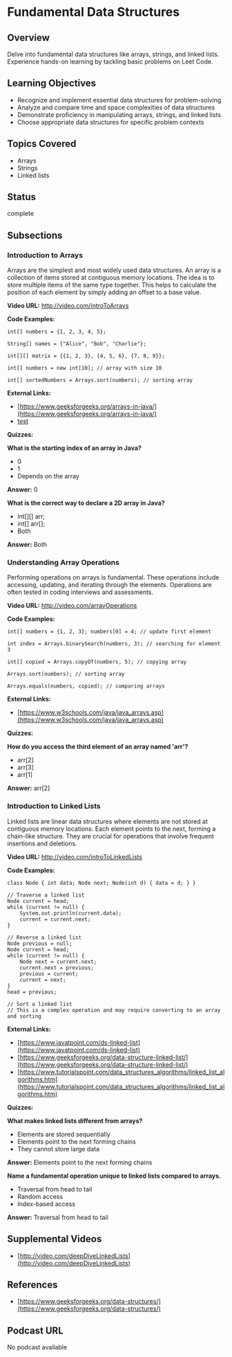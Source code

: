 # Fundamental Data Structures

## Overview

Delve into fundamental data structures like arrays, strings, and linked lists. Experience hands-on learning by tackling basic problems on Leet Code.

## Learning Objectives

- Recognize and implement essential data structures for problem-solving
- Analyze and compare time and space complexities of data structures
- Demonstrate proficiency in manipulating arrays, strings, and linked lists
- Choose appropriate data structures for specific problem contexts

## Topics Covered

- Arrays
- Strings
- Linked lists

## Status

complete

## Subsections

### Introduction to Arrays

Arrays are the simplest and most widely used data structures. An array is a collection of items stored at contiguous memory locations. The idea is to store multiple items of the same type together. This helps to calculate the position of each element by simply adding an offset to a base value.

**Video URL:** http://video.com/introToArrays

**Code Examples:**

```
int[] numbers = {1, 2, 3, 4, 5};
```

```
String[] names = {"Alice", "Bob", "Charlie"};
```

```
int[][] matrix = {{1, 2, 3}, {4, 5, 6}, {7, 8, 9}};
```

```
int[] numbers = new int[10]; // array with size 10
```

```
int[] sortedNumbers = Arrays.sort(numbers); // sorting array
```

**External Links:**

- [https://www.geeksforgeeks.org/arrays-in-java/](https://www.geeksforgeeks.org/arrays-in-java/)
- [test](test)

**Quizzes:**

**What is the starting index of an array in Java?**

- 0
- 1
- Depends on the array

**Answer:** 0

**What is the correct way to declare a 2D array in Java?**

- int[][] arr;
- int[] arr[];
- Both

**Answer:** Both

### Understanding Array Operations

Performing operations on arrays is fundamental. These operations include accessing, updating, and iterating through the elements. Operations are often tested in coding interviews and assessments.

**Video URL:** http://video.com/arrayOperations

**Code Examples:**

```
int[] numbers = {1, 2, 3}; numbers[0] = 4; // update first element
```

```
int index = Arrays.binarySearch(numbers, 3); // searching for element 3
```

```
int[] copied = Arrays.copyOf(numbers, 5); // copying array
```

```
Arrays.sort(numbers); // sorting array
```

```
Arrays.equals(numbers, copied); // comparing arrays
```

**External Links:**

- [https://www.w3schools.com/java/java_arrays.asp](https://www.w3schools.com/java/java_arrays.asp)

**Quizzes:**

**How do you access the third element of an array named 'arr'?**

- arr[2]
- arr[3]
- arr[1]

**Answer:** arr[2]

### Introduction to Linked Lists

Linked lists are linear data structures where elements are not stored at contiguous memory locations. Each element points to the next, forming a chain-like structure. They are crucial for operations that involve frequent insertions and deletions.

**Video URL:** http://video.com/introToLinkedLists

**Code Examples:**

```
class Node { int data; Node next; Node(int d) { data = d; } }
```

```
// Traverse a linked list
Node current = head;
while (current != null) {
    System.out.println(current.data);
    current = current.next;
}
```

```
// Reverse a linked list
Node previous = null;
Node current = head;
while (current != null) {
    Node next = current.next;
    current.next = previous;
    previous = current;
    current = next;
}
head = previous;
```

```
// Sort a linked list
// This is a complex operation and may require converting to an array and sorting
```

**External Links:**

- [https://www.javatpoint.com/ds-linked-list](https://www.javatpoint.com/ds-linked-list)
- [https://www.geeksforgeeks.org/data-structure-linked-list/](https://www.geeksforgeeks.org/data-structure-linked-list/)
- [https://www.tutorialspoint.com/data_structures_algorithms/linked_list_algorithms.htm](https://www.tutorialspoint.com/data_structures_algorithms/linked_list_algorithms.htm)

**Quizzes:**

**What makes linked lists different from arrays?**

- Elements are stored sequentially
- Elements point to the next forming chains
- They cannot store large data

**Answer:** Elements point to the next forming chains

**Name a fundamental operation unique to linked lists compared to arrays.**

- Traversal from head to tail
- Random access
- Index-based access

**Answer:** Traversal from head to tail

## Supplemental Videos

- [http://video.com/deepDiveLinkedLists](http://video.com/deepDiveLinkedLists)

## References

- [https://www.geeksforgeeks.org/data-structures/](https://www.geeksforgeeks.org/data-structures/)

## Podcast URL

No podcast available